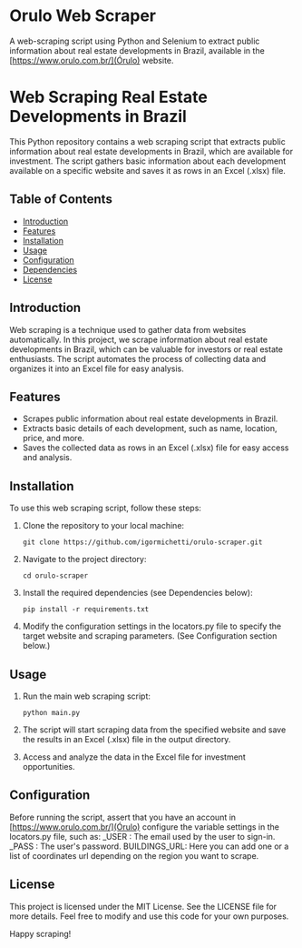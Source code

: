 # Orulo Web Scraper
A web-scraping script using Python and Selenium to extract public information about real estate developments in Brazil, available in the [https://www.orulo.com.br/](Órulo) website.

# Web Scraping Real Estate Developments in Brazil

This Python repository contains a web scraping script that extracts public information about real estate developments in Brazil, which are available for investment. The script gathers basic information about each development available on a specific website and saves it as rows in an Excel (.xlsx) file.

## Table of Contents

- [Introduction](#introduction)
- [Features](#features)
- [Installation](#installation)
- [Usage](#usage)
- [Configuration](#configuration)
- [Dependencies](#dependencies)
- [License](#license)

## Introduction

Web scraping is a technique used to gather data from websites automatically. In this project, we scrape information about real estate developments in Brazil, which can be valuable for investors or real estate enthusiasts. The script automates the process of collecting data and organizes it into an Excel file for easy analysis.

## Features

- Scrapes public information about real estate developments in Brazil.
- Extracts basic details of each development, such as name, location, price, and more.
- Saves the collected data as rows in an Excel (.xlsx) file for easy access and analysis.

## Installation

To use this web scraping script, follow these steps:

1. Clone the repository to your local machine:

   ```shell
   git clone https://github.com/igormichetti/orulo-scraper.git 
   
2. Navigate to the project directory:
   ```shell
   cd orulo-scraper 

3. Install the required dependencies (see Dependencies below):
   ```shell
   pip install -r requirements.txt
   
4. Modify the configuration settings in the locators.py file to specify the target website and scraping parameters. (See Configuration section below.)

## Usage

1. Run the main web scraping script:
   ```shell
   python main.py

2. The script will start scraping data from the specified website and save the results in an Excel (.xlsx) file in the output directory.

3. Access and analyze the data in the Excel file for investment opportunities.

## Configuration

Before running the script, assert that you have an account in [https://www.orulo.com.br/](Órulo) configure the variable settings in the locators.py file, such as:
_USER : The email used by the user to sign-in.
_PASS : The user's password.
BUILDINGS_URL: Here you can add one or a list of coordinates url depending on the region you want to scrape.

## License

This project is licensed under the MIT License. See the LICENSE file for more details. Feel free to modify and use this code for your own purposes.

Happy scraping! 
   

